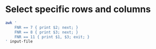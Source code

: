 # Select specific rows and columns  

```sh
awk '
    FNR == 7 { print $2; next; }
    FNR == 8 { print $3; next; }
    FNR == 11 { print $1, $3; exit; }
' input-file
```

